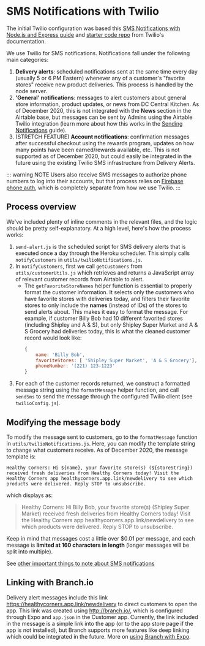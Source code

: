 # SMS Notifications with Twilio

The initial Twilio configuration was based this [SMS Notifications with Node.js and Express guide](https://www.twilio.com/docs/sms/tutorials/server-notifications-node-express) and [starter code repo](https://github.com/TwilioDevEd/server-notifications-node) from Twilio's documentation.

We use Twilio for SMS notifications. Notifications fall under the following main categories:
1. **Delivery alerts**: scheduled notifications sent at the same time every day (usually 5 or 6 PM Eastern) whenever any of a customer's "favorite stores" receive new product deliveries. This process is handled by the node server.
2. **'General' notifications**: messages to alert customers about general store information, product updates, or news from DC Central Kitchen. As of December 2020, this is not integrated with the **News** section in the Airtable base, but messages can be sent by Admins using the Airtable Twilio integration (learn more about how this works in the [Sending Notifications](../admin/sending-notifications.md) guide).
3. (STRETCH FEATURE) **Account notifications**: confirmation messages after successful checkout using the rewards program, updates on how many points have been earned/rewards available, etc. This is not supported as of December 2020, but could easily be integrated in the future using the existing Twilio SMS infrastructure from Delivery Alerts.

::: warning NOTE
Users also receive SMS messages to authorize phone numbers to log into their accounts, but that process relies on [Firebase phone auth](../customer/auth.md), which is completely separate from how we use Twilio.
:::

## Process overview
We've included plenty of inline comments in the relevant files, and the logic should be pretty self-explanatory. At a high level, here's how the process works:

1. `send-alert.js` is the scheduled script for SMS delivery alerts that is executed once a day through the Heroku scheduler. This simply calls `notifyCustomers` in `utils/twilioNotifications.js`.
2. In `notifyCustomers`, first we call `getCustomers` from `utils/customerUtils.js` which retrieves and returns a JavaScript array of relevant customer records from Airtable to alert.
   - The `getFavoriteStoreNames` helper function is essential to properly format the customer information. It selects only the customers who have favorite stores with deliveries today, and filters their favorite stores to only include the **names** (instead of IDs) of the stores to send alerts about. This makes it easy to format the message. For example, if customer Billy Bob had 10 different favorited stores (including Shipley and A & S), but only Shipley Super Market and A & S Grocery had deliveries today, this is what the cleaned customer record would look like:
        ``` js
        {
            name: 'Billy Bob',
            favoriteStores: [ 'Shipley Super Market', 'A & S Grocery'],
            phoneNumber: '(221) 123-1223'
        }
        ```
3. For each of the customer records returned, we construct a formatted message string using the `formatMessage` helper function, and call `sendSms` to send the message through the configured Twilio client (see `twilioConfig.js`).

## Modifying the message body
To modify the message sent to customers, go to the `formatMessage` function in `utils/twilioNotifications.js`. Here, you can modify the template string to change what customers receive. As of December 2020, the message template is:
```
Healthy Corners: Hi ${name}, your favorite store(s) (${storeString}) received fresh deliveries from Healthy Corners today! Visit the Healthy Corners app healthycorners.app.link/newdelivery to see which products were delivered. Reply STOP to unsubscribe.
```
which displays as:
> Healthy Corners: Hi Billy Bob, your favorite store(s) (Shipley Super Market) received fresh deliveries from Healthy Corners today! Visit the Healthy Corners app healthycorners.app.link/newdelivery to see which products were delivered. Reply STOP to unsubscribe.

Keep in mind that messages cost a little over $0.01 per message, and each message is **limited at 160 characters in length** (longer messages will be split into multiple).

See [other important things to note about SMS notifications](../admin/sending-notifications.html#important-things-to-note)

## Linking with Branch.io
Delivery alert messages include this link <https://healthycorners.app.link/newdelivery> to direct customers to open the app. This link was created using <http://branch.io/>, which is configured through Expo and `app.json` in the Customer app. Currently, the link included in the message is a simple link into the app (or to the app store page if the app is not installed), but Branch supports more features like deep linking which could be integrated in the future. More on [using Branch with Expo](https://docs.expo.io/versions/latest/sdk/branch/).